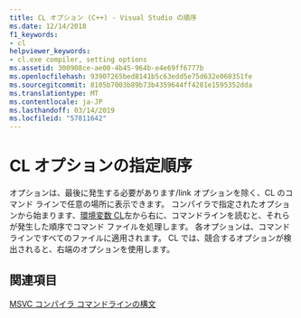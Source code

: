 ```yaml
---
title: CL オプション (C++) - Visual Studio の順序
ms.date: 12/14/2018
f1_keywords:
- cl
helpviewer_keywords:
- cl.exe compiler, setting options
ms.assetid: 300908ce-ae00-4b45-964b-e4e69ff6777b
ms.openlocfilehash: 93907265bed8141b5c63edd5e75d632e060351fe
ms.sourcegitcommit: 8105b7003b89b73b4359644ff4281e1595352dda
ms.translationtype: MT
ms.contentlocale: ja-JP
ms.lasthandoff: 03/14/2019
ms.locfileid: "57811642"
---
```

# <a name="order-of-cl-options"></a>CL オプションの指定順序

オプションは、最後に発生する必要があります/link オプションを除く、CL のコマンド ラインで任意の場所に表示できます。 コンパイラで指定されたオプションから始まります、[環境変数 CL](cl-environment-variables.md)左から右に、コマンドラインを読むと、それらが発生した順序でコマンド ファイルを処理します。 各オプションは、コマンドラインですべてのファイルに適用されます。 CL では、競合するオプションが検出されると、右端のオプションを使用します。

## <a name="see-also"></a>関連項目

[MSVC コンパイラ コマンドラインの構文](compiler-command-line-syntax.md)
